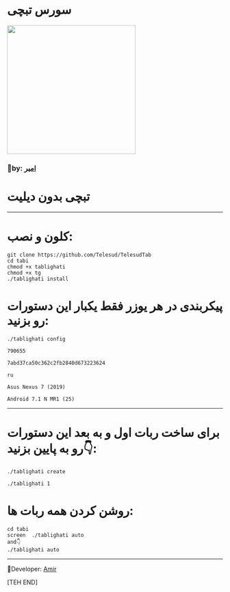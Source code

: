 # **سورس تبچی** #

<div align="New Tabchi"><a href="https://t.me/Telesud"><img src="http://s6.picofile.com/file/8376839976/IMG_20190925_222746_317.jpg" width="300"></a></div>

### 🤠by: [امیر](https://t.me/amir_sezar)

# تبچی بدون دیلیت
---------------------------------
# کلون و نصب:
```
git clone https://github.com/Telesud/TelesudTab
cd tabi
chmod +x tablighati
chmod +x tg
./tablighati install
```

# پیکربندی در هر یوزر فقط یکبار این دستورات رو بزنید:
```
./tablighati config

790655

7abd37ca50c362c2fb2840d673223624

ru

Asus Nexus 7 (2019)

Android 7.1 N MR1 (25)
```
-------------------
###

# برای ساخت ربات اول و به بعد این دستورات رو به پایین بزنید👇:
```
./tablighati create

./tablighati 1
```
# روشن کردن همه ربات ها:
```
cd tabi
screen  ./tablighati auto
and👇
./tablighati auto
```
-------------------
🚪Developer: [Amir](https://t.me/amir_sezar)

[TEH END]
